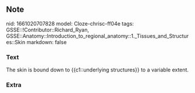 ## Note
nid: 1661020707828
model: Cloze-chrisc-ff04e
tags: GSSE::!Contributor::Richard_Ryan, GSSE::Anatomy::Introduction_to_regional_anatomy::1._Tissues_and_Structures::Skin
markdown: false

### Text
<div class='toggle'>
  The skin is bound down to {{c1::underlying structures}} to a
  variable extent.
</div>

### Extra

